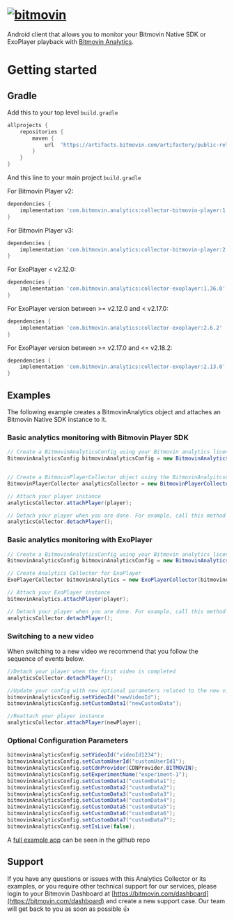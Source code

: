 # [![bitmovin](http://bitmovin-a.akamaihd.net/webpages/bitmovin-logo-github.png)](http://www.bitmovin.com)

Android client that allows you to monitor your Bitmovin Native SDK or ExoPlayer playback with [Bitmovin Analytics](https://bitmovin.com/video-analytics/).

# Getting started

## Gradle

Add this to your top level `build.gradle`

```gradle
allprojects {
    repositories {
        maven {
            url  'https://artifacts.bitmovin.com/artifactory/public-releases'
        }
    }
}
```

And this line to your main project `build.gradle`

For Bitmovin Player v2:

```gradle
dependencies {
    implementation 'com.bitmovin.analytics:collector-bitmovin-player:1.36.0'
}
```

For Bitmovin Player v3:

```gradle
dependencies {
    implementation 'com.bitmovin.analytics:collector-bitmovin-player:2.13.0'
}
```

For ExoPlayer < v2.12.0:

```gradle
dependencies {
    implementation 'com.bitmovin.analytics:collector-exoplayer:1.36.0'
}
```

For ExoPlayer version between >= v2.12.0 and < v2.17.0:

```gradle
dependencies {
    implementation 'com.bitmovin.analytics:collector-exoplayer:2.6.2'
}
```

For ExoPlayer version between >= v2.17.0 and <= v2.18.2:

```gradle
dependencies {
    implementation 'com.bitmovin.analytics:collector-exoplayer:2.13.0'
}
```
## Examples

The following example creates a BitmovinAnalytics object and attaches an Bitmovin Native SDK instance to it.

### Basic analytics monitoring with Bitmovin Player SDK

```java
// Create a BitmovinAnalyticsConfig using your Bitmovin analytics license key and (optionally) your Bitmovin Player Key
BitmovinAnalyticsConfig bitmovinAnalyticsConfig = new BitmovinAnalyticsConfig("<BITMOVIN_ANALYTICS_KEY>", "<BITMOVIN_PLAYER_KEY>");


// Create a BitmovinPlayerCollector object using the BitmovinAnalyitcsConfig you just created
BitmovinPlayerCollector analyticsCollector = new BitmovinPlayerCollector(bitmovinAnalyticsConfig, getApplicationContext());

// Attach your player instance
analyticsCollector.attachPlayer(player);

// Detach your player when you are done. For example, call this method when you call the release() method
analyticsCollector.detachPlayer();
```

### Basic analytics monitoring with ExoPlayer

```java
// Create a BitmovinAnalyticsConfig using your Bitmovin analytics license key
BitmovinAnalyticsConfig bitmovinAnalyticsConfig = new BitmovinAnalyticsConfig("<BITMOVIN_ANALYTICS_KEY>");

// Create Analytics Collector for ExoPlayer
ExoPlayerCollector bitmovinAnalytics = new ExoPlayerCollector(bitmovinAnalyticsConfig, getApplicationContext());

// Attach your ExoPlayer instance
bitmovinAnalytics.attachPlayer(player);

// Detach your player when you are done. For example, call this method when you call ExoPlayer's release() method
analyticsCollector.detachPlayer();
```

### Switching to a new video

When switching to a new video we recommend that you follow the sequence of events below.

```java
//Detach your player when the first video is completed
analyticsCollector.detachPlayer();

//Update your config with new optional parameters related to the new video playback
bitmovinAnalyticsConfig.setVideoId("newVideoId");
bitmovinAnalyticsConfig.setCustomData1("newCustomData");

//Reattach your player instance
analyticsCollector.attachPlayer(newPlayer);
```

### Optional Configuration Parameters

```java
bitmovinAnalyticsConfig.setVideoId("videoId1234");
bitmovinAnalyticsConfig.setCustomUserId("customUserId1");
bitmovinAnalyticsConfig.setCdnProvider(CDNProvider.BITMOVIN);
bitmovinAnalyticsConfig.setExperimentName("experiment-1");
bitmovinAnalyticsConfig.setCustomData1("customData1");
bitmovinAnalyticsConfig.setCustomData2("customData2");
bitmovinAnalyticsConfig.setCustomData3("customData3");
bitmovinAnalyticsConfig.setCustomData4("customData4");
bitmovinAnalyticsConfig.setCustomData5("customData5");
bitmovinAnalyticsConfig.setCustomData6("customData6");
bitmovinAnalyticsConfig.setCustomData7("customData7");
bitmovinAnalyticsConfig.setIsLive(false);
```

A [full example app](https://github.com/bitmovin/bitmovin-analytics-collector-android/tree/main/collector-bitmovin-player-example) can be seen in the github repo

## Support

If you have any questions or issues with this Analytics Collector or its examples, or you require other technical support for our services, please login to your Bitmovin Dashboard at [https://bitmovin.com/dashboard](https://bitmovin.com/dashboard) and create a new support case. Our team will get back to you as soon as possible 👍
